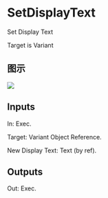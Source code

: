 # SetDisplayText

Set Display Text

Target is Variant

## 图示

![]($-20221218-21233026.png)

## Inputs

In: Exec.

Target: Variant Object Reference.

New Display Text: Text (by ref).  

## Outputs

Out: Exec.

